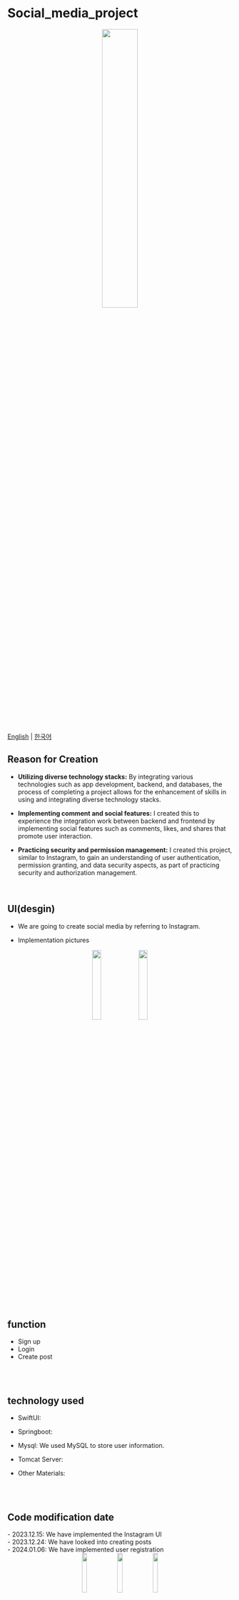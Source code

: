 # Social_media_project

<div align="center">
  <img style="width:40%; display:block; margin:0 auto;" src="https://github.com/LouiIII3/Social_media_project/assets/119919129/d4d437dc-888b-4c63-bf61-300d01475d12"/>
</div>


[English](README_EN.md) | [한국어](README_KR.md)



  <h2>Reason for Creation</h2>
  
  - <b>Utilizing diverse technology stacks:</b> By integrating various technologies such as app development, backend, and databases, the process of completing a project allows for the enhancement of skills in using and integrating diverse technology stacks.
    
  - <b>Implementing comment and social features:</b> I created this to experience the integration work between backend and frontend by implementing social features such as comments, likes, and shares that promote user interaction.
    
  - <b>Practicing security and permission management:</b> I created this project, similar to Instagram, to gain an understanding of user authentication, permission granting, and data security aspects, as part of practicing security and authorization management.
    
<br>






<h2>UI(desgin)</h2>

  - We are going to create social media by referring to Instagram.
  

  - Implementation pictures
<div align="center">
  <img width="20%" src="https://github.com/LouiIII3/Social_media_project/assets/119919129/0850c060-31ec-4eeb-a99a-bea4dc742a4d"/>
  <img width="20%" src="https://github.com/LouiIII3/Social_media_project/assets/119919129/0850c060-31ec-4eeb-a99a-bea4dc742a4d"/>
</div>

<br>

<h2>function</h2>

  - Sign up
  - Login
  - Create post



<br>
<br>
<h2>technology used</h2>

- SwiftUI: 

- Springboot: 
  
- Mysql: We used MySQL to store user information.
  
- Tomcat Server: 
  
- Other Materials:


<br>
<br>
<h2>Code modification date</h2>
  - 2023.12.15: We have implemented the Instagram UI <br>
  - 2023.12.24: We have looked into creating posts <br>
  - 2024.01.06: We have implemented user registration <br>
  <div align="center">
  <img width="15%" src="https://github.com/LouiIII3/Social_media_project/assets/119919129/d337ff18-1737-4369-8ab9-23b661dceff2"/>
  <img width="15%" src="https://github.com/LouiIII3/Social_media_project/assets/119919129/adc5c39f-706f-4f86-9cbc-d6b038a20b69"/>
  <img width="15%" src="https://github.com/LouiIII3/Social_media_project/assets/119919129/aa314aa9-a234-434a-96f4-72599e364421"/>
</div>
  - 2024.01.15: We have implemented login functionality <br>
  - 2024.01.25: We have modified the user registration form(userid, password, key1, birthdate, fullName, profeilePicture) <br>
  - 2024.02.11: We updated the post_create <br>
  - 2024.02.26: We have added a part to edit the post.





  <br>
  <br>
  <h2>Added part</h2>
  1. Token Implementation
  
  - The reason for implementing tokens: 
Token-based registration is utilized to enhance authentication and security, facilitate stateless architecture, separate infrastructure components, improve user experience, and enable consistent authentication across applications.
